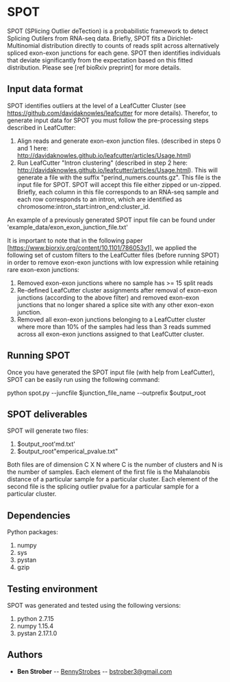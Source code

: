 # SPOT

SPOT (SPlicing Outlier deTection) is a probabilistic framework to detect Splicing Outilers from  RNA-seq data. Briefly, SPOT fits a Dirichlet-Multinomial distribution directly to counts of reads split across alternatively spliced exon-exon junctions for each gene. SPOT then identifies individuals that deviate significantly from the expectation based on this fitted distribution. Please see [ref bioRxiv preprint] for more details.

## Input data format

SPOT identifies outliers at the level of a LeafCutter Cluster (see https://github.com/davidaknowles/leafcutter for more details). Therefor, to generate input data for SPOT you must follow the pre-processing steps described in LeafCutter:
1. Align reads and generate exon-exon junction files. (described in steps 0 and 1 here: http://davidaknowles.github.io/leafcutter/articles/Usage.html)
2. Run LeafCutter "Intron clustering" (described in step 2 here: http://davidaknowles.github.io/leafcutter/articles/Usage.html). This will generate a file with the suffix "perind_numers.counts.gz". This file is the input file for SPOT. SPOT will accept this file either zipped or un-zipped. Briefly, each column in this file corresponds to an RNA-seq sample and each row corresponds to an intron, which are identified as chromosome:intron_start:intron_end:cluster_id. 

An example of a previously generated SPOT input file can be found under 'example_data/exon_exon_junction_file.txt'

It is important to note that in the following paper [https://www.biorxiv.org/content/10.1101/786053v1], we applied the following set of custom filters to the LeafCutter files (before running SPOT) in order to remove exon-exon junctions with low expression while retaining rare exon-exon junctions:
1. Removed exon-exon junctions where no sample has >= 15 split reads
2. Re-defined LeafCutter cluster assignments after removal of exon-exon junctions (according to the above filter) and removed exon-exon junctions that no longer shared a splice site with any other exon-exon junction.
3. Removed all exon-exon junctions belonging to a LeafCutter cluster where more than 10% of the samples had less than 3 reads summed across all exon-exon junctions assigned to that LeafCutter cluster.


## Running SPOT

Once you have generated the SPOT input file (with help from LeafCutter), SPOT can be easily run using the following command:

python spot.py --juncfile $junction_file_name --outprefix $output_root

## SPOT deliverables

SPOT will generate two files:
1. $output_root'md.txt'
2. $output_root"emperical_pvalue.txt"

Both files are of dimension C X N where C is the number of clusters and N is the number of samples. Each element of the first file is the Mahalanobis distance of a particular sample for a particular cluster. Each element of the second file is the splicing outlier pvalue for a particular sample for a particular cluster.


## Dependencies
Python packages:
1. numpy
2. sys
3. pystan
4. gzip

## Testing environment
SPOT was generated and tested using the following versions:
1. python 2.7.15
2. numpy 1.15.4
3. pystan 2.17.1.0




## Authors

* **Ben Strober** -- [BennyStrobes](https://github.com/BennyStrobes) -- bstrober3@gmail.com
